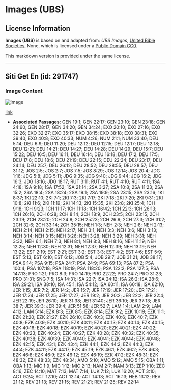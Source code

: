 # Images (UBS)

## License Information

**Images (UBS)** is based on and adapted from: _UBS Images_, [United Bible Societies](https://unitedbiblesocieties.org/), None, which is licensed under a [Public Domain CC0](https://creativecommons.org/public-domain/cc0/).

This markdown version is provided under the same license.



--------------------------------

## Siti Get En (id: 291747)

### Image Content

![Image](https://cdn.aquifer.bible/aquifer-content/resources/Media/WEB-0422_city_gate_en.jpg)

[link](https://cdn.aquifer.bible/aquifer-content/resources/Media/WEB-0422_city_gate_en.jpg)

* **Associated Passages:** GEN 19:1; GEN 22:17; GEN 23:10; GEN 23:18; GEN 24:60; GEN 28:17; GEN 34:20; GEN 34:24; EXO 20:10; EXO 27:16; EXO 32:26; EXO 32:27; EXO 35:17; EXO 38:15; EXO 38:18; EXO 38:31; EXO 39:40; EXO 40:8; EXO 40:33; NUM 4:26; NUM 21:1; NUM 33:40; DEU 5:14; DEU 6:9; DEU 11:20; DEU 12:12; DEU 12:15; DEU 12:17; DEU 12:18; DEU 12:21; DEU 14:21; DEU 14:27; DEU 14:28; DEU 14:29; DEU 15:7; DEU 15:22; DEU 16:5; DEU 16:11; DEU 16:14; DEU 16:18; DEU 17:2; DEU 17:5; DEU 17:8; DEU 18:6; DEU 21:19; DEU 22:15; DEU 22:24; DEU 23:17; DEU 24:14; DEU 25:7; DEU 26:12; DEU 28:52; DEU 28:55; DEU 28:57; DEU 31:12; JOS 2:5; JOS 2:7; JOS 7:5; JOS 8:29; JOS 12:14; JOS 20:4; JDG 1:16; JDG 5:8; JDG 5:11; JDG 9:35; JDG 9:40; JDG 9:44; JDG 16:2; JDG 16:3; JDG 18:16; JDG 18:17; RUT 3:11; RUT 4:1; RUT 4:10; RUT 4:11; 1SA 4:18; 1SA 9:18; 1SA 17:52; 1SA 21:14; 2SA 3:27; 2SA 10:8; 2SA 11:23; 2SA 15:2; 2SA 18:4; 2SA 18:24; 2SA 19:1; 2SA 19:9; 2SA 23:15; 2SA 23:16; 1KI 8:37; 1KI 22:10; 2KI 7:1; 2KI 7:3; 2KI 7:17; 2KI 7:18; 2KI 7:20; 2KI 9:31; 2KI 10:8; 2KI 11:6; 2KI 11:19; 2KI 14:13; 2KI 15:35; 2KI 23:8; 2KI 25:4; 1CH 9:18; 1CH 9:23; 1CH 11:17; 1CH 11:18; 1CH 16:42; 1CH 22:3; 1CH 26:13; 1CH 26:16; 2CH 6:28; 2CH 8:14; 2CH 18:9; 2CH 23:5; 2CH 23:15; 2CH 23:19; 2CH 23:20; 2CH 24:8; 2CH 25:23; 2CH 26:9; 2CH 27:3; 2CH 31:2; 2CH 32:6; 2CH 33:14; 2CH 35:15; NEH 1:3; NEH 2:3; NEH 2:8; NEH 2:13; NEH 2:14; NEH 2:15; NEH 2:17; NEH 3:1; NEH 3:3; NEH 3:6; NEH 3:13; NEH 3:14; NEH 3:15; NEH 3:26; NEH 3:28; NEH 3:29; NEH 3:31; NEH 3:32; NEH 6:1; NEH 7:3; NEH 8:1; NEH 8:3; NEH 8:16; NEH 11:19; NEH 12:25; NEH 12:30; NEH 12:31; NEH 12:37; NEH 12:39; NEH 13:19; NEH 13:22; EST 2:19; EST 2:21; EST 3:2; EST 3:3; EST 4:2; EST 4:6; EST 5:9; EST 5:13; EST 6:10; EST 6:12; JOB 5:4; JOB 29:7; JOB 31:21; JOB 38:17; PSA 9:14; PSA 9:15; PSA 24:7; PSA 24:9; PSA 69:13; PSA 87:2; PSA 100:4; PSA 107:18; PSA 118:19; PSA 118:20; PSA 122:2; PSA 127:5; PSA 147:13; PRO 1:21; PRO 8:3; PRO 14:19; PRO 22:22; PRO 24:7; PRO 31:23; PRO 31:31; SNG 7:5; ISA 14:31; ISA 22:7; ISA 24:12; ISA 26:2; ISA 28:6; ISA 29:21; ISA 38:10; ISA 45:1; ISA 54:12; ISA 60:11; ISA 60:18; ISA 62:10; JER 1:15; JER 7:2; JER 14:2; JER 15:7; JER 17:19; JER 17:20; JER 17:21; JER 17:24; JER 17:25; JER 17:27; JER 19:2; JER 20:2; JER 22:2; JER 22:4; JER 22:19; JER 26:10; JER 31:38; JER 31:40; JER 36:10; JER 37:13; JER 38:7; JER 39:3; JER 39:4; JER 51:58; JER 52:7; LAM 1:4; LAM 2:9; LAM 4:12; LAM 5:14; EZK 8:3; EZK 8:5; EZK 8:14; EZK 9:2; EZK 10:19; EZK 11:1; EZK 21:20; EZK 21:27; EZK 26:10; EZK 40:3; EZK 40:6; EZK 40:7; EZK 40:8; EZK 40:9; EZK 40:10; EZK 40:11; EZK 40:13; EZK 40:14; EZK 40:15; EZK 40:16; EZK 40:18; EZK 40:19; EZK 40:20; EZK 40:21; EZK 40:22; EZK 40:23; EZK 40:24; EZK 40:27; EZK 40:28; EZK 40:32; EZK 40:35; EZK 40:38; EZK 40:39; EZK 40:40; EZK 40:41; EZK 40:44; EZK 40:48; EZK 42:15; EZK 43:1; EZK 43:4; EZK 44:1; EZK 44:2; EZK 44:3; EZK 44:4; EZK 44:11; EZK 44:17; EZK 45:19; EZK 46:1; EZK 46:2; EZK 46:3; EZK 46:8; EZK 46:9; EZK 46:12; EZK 46:19; EZK 47:2; EZK 48:31; EZK 48:32; EZK 48:33; EZK 48:34; AMO 5:10; AMO 5:12; AMO 5:15; OBA 1:11; OBA 1:13; MIC 1:9; MIC 1:12; MIC 2:13; NAM 2:7; NAM 3:13; ZEP 1:10; ZEC 8:16; ZEC 14:10; MAT 7:13; MAT 7:14; LUK 7:12; LUK 16:20; ACT 3:10; ACT 9:24; ACT 12:10; ACT 12:14; ACT 14:13; ACT 16:13; HEB 13:12; REV 21:12; REV 21:13; REV 21:15; REV 21:21; REV 21:25; REV 22:14

